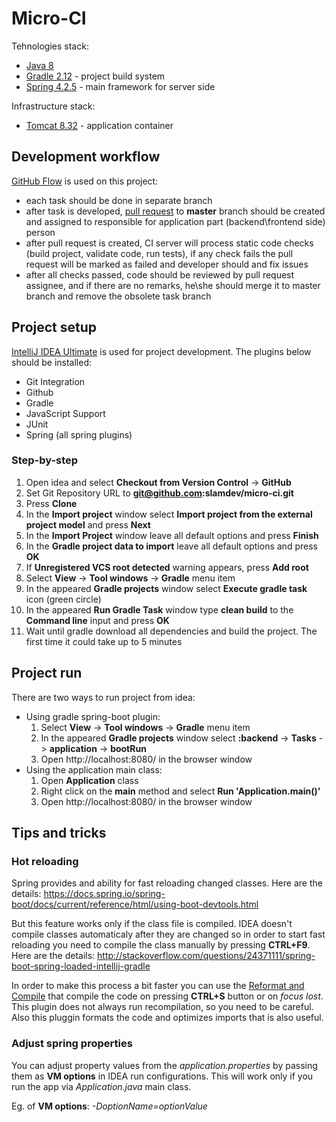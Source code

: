 # Micro-CI

Tehnologies stack:
* [Java 8](http://www.oracle.com/technetwork/java/javase/downloads/jdk8-downloads-2133151.html)
* [Gradle 2.12](https://docs.gradle.org/current/userguide/userguide.html) - project build system
* [Spring 4.2.5](http://docs.spring.io/spring/docs/current/spring-framework-reference/html/) - main framework for server side

Infrastructure stack:
* [Tomcat 8.32](http://tomcat.apache.org/tomcat-8.0-doc/index.html) - application container

## Development workflow
[GitHub Flow](https://guides.github.com/introduction/flow/) is used on this project:
* each task should be done in separate branch
* after task is developed, [pull request](https://help.github.com/articles/proposing-changes-to-a-project-with-pull-requests/) to **master** branch should be created and assigned to responsible for application part (backend\frontend side) person
* after pull request is created, CI server will process static code checks (build project, validate code, run tests), if any check fails the pull request will be marked as failed and developer should and fix issues
* after all checks passed, code should be reviewed by pull request assignee, and if there are no remarks, he\she should merge it to master branch and remove the obsolete task branch

## Project setup
[IntelliJ IDEA Ultimate](https://www.jetbrains.com/idea/download/) is used for project development. The plugins below should be installed:
* Git Integration
* Github
* Gradle
* JavaScript Support
* JUnit
* Spring (all spring plugins)

### Step-by-step
1. Open idea and select **Checkout from Version Control** -> **GitHub**
2. Set Git Repository URL to **git@github.com:slamdev/micro-ci.git**
3. Press **Clone**
4. In the **Import project** window select **Import project from the external project model** and press **Next**
5. In the **Import Project** window leave all default options and press **Finish**
6. In the **Gradle project data to import** leave all default options and press **OK**
7. If **Unregistered VCS root detected** warning appears, press **Add root**
8. Select **View** -> **Tool windows** -> **Gradle** menu item
9. In the appeared **Gradle projects** window select **Execute gradle task** icon (green circle)
10. In the appeared **Run Gradle Task** window type **clean build** to the **Command line** input and press **OK**
11. Wait until gradle download all dependencies and build the project. The first time it could take up to 5 minutes

## Project run
There are two ways to run project from idea:
* Using gradle spring-boot plugin:
  1. Select **View** -> **Tool windows** -> **Gradle** menu item
  2. In the appeared **Gradle projects** window select **:backend** -> **Tasks** -> **application** -> **bootRun**
  3. Open http://localhost:8080/ in the browser window
* Using the application main class:
  1. Open **Application** class
  2. Right click on the **main** method and select **Run 'Application.main()'**
  3. Open http://localhost:8080/ in the browser window

## Tips and tricks

### Hot reloading

Spring provides and ability for fast reloading changed classes. Here are the details: https://docs.spring.io/spring-boot/docs/current/reference/html/using-boot-devtools.html

But this feature works only if the class file is compiled. IDEA doesn't compile classes automaticaly after they are changed so in order to start fast reloading you need to compile the class manually by pressing **CTRL+F9**. Here are the details: http://stackoverflow.com/questions/24371111/spring-boot-spring-loaded-intellij-gradle

In order to make this process a bit faster you can use the [Reformat and Compile](https://plugins.jetbrains.com/plugin/8231?pr=idea_ce) that compile the code on pressing **CTRL+S** button or on *focus lost*. This plugin does not always run recompilation, so you need to be careful. Also this pluggin formats the code and optimizes imports that is also useful.

### Adjust spring properties

You can adjust property values from the *application.properties* by passing them as **VM options** in IDEA run configurations. This will work only if you run the app via *Application.java* main class.

Eg. of **VM options**: *-DoptionName=optionValue*
